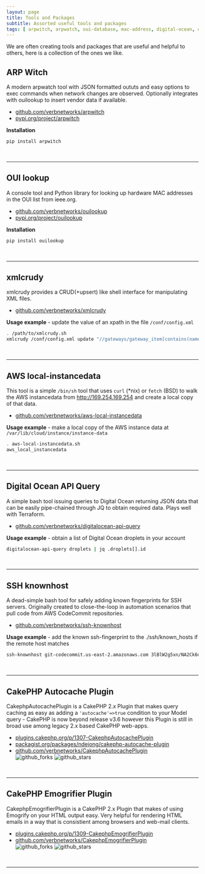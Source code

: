 ```yaml
---
layout: page
title: Tools and Packages
subtitle: Assorted useful tools and packages
tags: [ arpwitch, arpwatch, oui-database, mac-address, digital-ocean, cakephp ]
---
```


We are often creating tools and packages that are useful and helpful to others, here is a 
collection of the ones we like.


## ARP Witch
A modern arpwatch tool with JSON formatted oututs and easy options to exec commands when network 
changes are observed.  Optionally integrates with ouilookup to insert vendor data if available.  
 * [github.com/verbnetworks/arpwitch](https://github.com/verbnetworks/arpwitch)
 * [pypi.org/project/arpwitch](https://pypi.org/project/arpwitch/)

**Installation**
```bash
pip install arpwitch
```
<br/>

----
  
## OUI lookup
A console tool and Python library for looking up hardware MAC addresses in the OUI list from ieee.org. 
 * [github.com/verbnetworks/ouilookup](https://github.com/verbnetworks/ouilookup)
 * [pypi.org/project/ouilookup](https://pypi.org/project/ouilookup/)

**Installation**
```bash
pip install ouilookup
```
<br/>

----

## xmlcrudy
xmlcrudy provides a CRUD(+upsert) like shell interface for manipulating XML files.
 * [github.com/verbnetworks/xmlcrudy](https://github.com/verbnetworks/xmlcrudy)

**Usage example** - update the value of an xpath in the file `/conf/config.xml`
```bash
. /path/to/xmlcrudy.sh
xmlcrudy /conf/config.xml update "//gateways/gateway_item[contains(name,'public4gw')]/gateway" "10.0.0.1"
```
<br/>

----

## AWS local-instancedata
This tool is a simple `/bin/sh` tool that uses `curl` (*nix) or `fetch` (BSD) to walk the AWS instancedata 
from http://169.254.169.254 and create a local copy of that data.
 * [github.com/verbnetworks/aws-local-instancedata](https://github.com/verbnetworks/aws-local-instancedata)

**Usage example** - make a local copy of the AWS instance data at `/var/lib/cloud/instance/instance-data`
```bash
. aws-local-instancedata.sh
aws_local_instancedata
```
<br/>

----

## Digital Ocean API Query
A simple bash tool issuing queries to Digital Ocean returning JSON data that can be easily pipe-chained 
through JQ to obtain required data.  Plays well with Terraform.
 * [github.com/verbnetworks/digitalocean-api-query](https://github.com/verbnetworks/digitalocean-api-query)
 
**Usage example** - obtain a list of Digital Ocean droplets in your account 
```bash
digitalocean-api-query droplets | jq .droplets[].id
```
<br/>

----

## SSH knownhost
A dead-simple bash tool for safely adding known fingerprints for SSH servers.  Originally created to 
close-the-loop in automation scenarios that pull code from AWS CodeCommit repositories.
 * [github.com/verbnetworks/ssh-knownhost](https://github.com/verbnetworks/ssh-knownhost)

**Usage example** - add the known ssh-fingerprint to the ./ssh/known_hosts if the remote host matches
```bash
ssh-knownhost git-codecommit.us-east-2.amazonaws.com 3lBlW2g5xn/NA2Ck6dyeJIrQOWvn7n8UEs56fG6ZIzQ >> ~/.ssh/known_hosts
```
<br/>

----

## CakePHP Autocache Plugin
CakephpAutocachePlugin is a CakePHP 2.x Plugin that makes query caching as easy as adding a 
`'autocache'=>true` condition to your Model query - CakePHP is now beyond release v3.6 however this 
Plugin is still in broad use among legacy 2.x based CakePHP web-apps.
 * [plugins.cakephp.org/p/1307-CakephpAutocachePlugin](https://plugins.cakephp.org/p/1307-CakephpAutocachePlugin)
 * [packagist.org/packages/ndejong/cakephp-autocache-plugin](https://packagist.org/packages/ndejong/cakephp-autocache-plugin)
 * [github.com/verbnetworks/CakephpAutocachePlugin](https://github.com/verbnetworks/CakephpAutocachePlugin)  
  ![github_forks](https://img.shields.io/github/forks/verbnetworks/CakephpAutocachePlugin.svg?style=social&label=Fork "Github Forks")
  ![github_stars](https://img.shields.io/github/stars/verbnetworks/CakephpAutocachePlugin.svg?style=social&label=Stars "Github Stars")
<br/>

----

## CakePHP Emogrifier Plugin
CakephpEmogrifierPlugin is a CakePHP 2.x Plugin that makes of using Emogrify on your HTML output easy.  Very
helpful for rendering HTML emails in a way that is consistient among browsers and web-mail clients.
 * [plugins.cakephp.org/p/1309-CakephpEmogrifierPlugin](https://plugins.cakephp.org/p/1309-CakephpEmogrifierPlugin)
 * [github.com/verbnetworks/CakephpEmogrifierPlugin](https://github.com/verbnetworks/CakephpEmogrifierPlugin)  
  ![github_forks](https://img.shields.io/github/forks/verbnetworks/CakephpEmogrifierPlugin.svg?style=social&label=Fork "Github Forks")
  ![github_stars](https://img.shields.io/github/stars/verbnetworks/CakephpEmogrifierPlugin.svg?style=social&label=Stars "Github Stars")
<br/>

----

